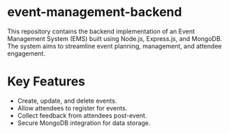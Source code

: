 # event-management-backend
This repository contains the backend implementation of an Event Management System (EMS) built using Node.js, Express.js, and MongoDB. The system aims to streamline event planning, management, and attendee engagement.

# Key Features
- Create, update, and delete events.
- Allow attendees to register for events.
- Collect feedback from attendees post-event.
- Secure MongoDB integration for data storage.
